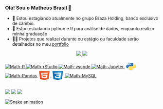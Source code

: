 ### Olá! Sou o Matheus Brasil 👋

- 🔭 Estou estagiando atualmente no grupo Braza Holding, banco exclusivo de câmbio.
- 🌱 Estou estudando python e R para análise de dados, enquanto realizo minha graduação
- 👨‍🔧 Projetos que realizei durante ou estágio ou faculdade serão detalhados no meu <a href="msbrasil.github.io" target="blank">portfólio
<div align="center">
  <a href="https://github.com/msbrasil">
  <img height="180em" src="https://github-readme-stats.vercel.app/api?username=msbrasil&show_icons=true&theme=github_dark&include_all_commits=true&count_private=true"/>
  <img height="180em" src="https://github-readme-stats.vercel.app/api/top-langs/?username=msbrasil&layout=compact&langs_count=7&theme=github_dark"/>
</div>
<div style="display: inline_block"><br>
  <img align="center" alt="Math-R" height="30" width="40" src="https://cdn.jsdelivr.net/gh/devicons/devicon/icons/r/r-original.svg">
  <img align="center" alt="Math-rStudio" height="30" width="40" src="https://cdn.jsdelivr.net/gh/devicons/devicon/icons/rstudio/rstudio-original.svg">
  <img align="center" alt="Math-vscode" height="30" width="40" src="https://cdn.jsdelivr.net/gh/devicons/devicon/icons/vscode/vscode-original.svg">
  <img align="center" alt="Math-Jupyter" height="30" width="40" src="https://cdn.jsdelivr.net/gh/devicons/devicon/icons/jupyter/jupyter-original-wordmark.svg">
  <img align="center" alt="Math-Python" height="30" width="40" src="https://raw.githubusercontent.com/devicons/devicon/master/icons/python/python-original.svg">
  <img align="center" alt="Math-Pandas" height="30" width="40"src="https://cdn.jsdelivr.net/gh/devicons/devicon/icons/pandas/pandas-original-wordmark.svg" />
  <img align="center" alt="Math-HTML" height="30" width="40" src="https://raw.githubusercontent.com/devicons/devicon/master/icons/html5/html5-original.svg">
  <img align="center" alt="Math-CSS" height="30" width="40" src="https://raw.githubusercontent.com/devicons/devicon/master/icons/css3/css3-original.svg">
  <img align="center" alt="Math-MySQL" height="30" width="40" src="https://cdn.jsdelivr.net/gh/devicons/devicon/icons/mysql/mysql-original-wordmark.svg">
  </div>
  
  ##
 
<div> 
  <a href = "mailto:matheusbrasil122@gmail.com"><img src="https://img.shields.io/badge/-Gmail-%23333?style=for-the-badge&logo=gmail&logoColor=white" target="_blank"></a>
  <a href="https://www.linkedin.com/in/matheussbrasil" target="_blank"><img src="https://img.shields.io/badge/-LinkedIn-%230077B5?style=for-the-badge&logo=linkedin&logoColor=white" target="_blank"></a> 
  <a href = "https://api.whatsapp.com/send/?phone=5541984436321&text&app_absent=0"><img src="https://img.shields.io/badge/WhatsApp-25D366?style=for-the-badge&logo=whatsapp&logoColor=white"></a>
   
  
  ![Snake animation](https://github.com/msbrasil/msbrasil/blob/output/github-contribution-grid-snake.svg)
  
</div>
